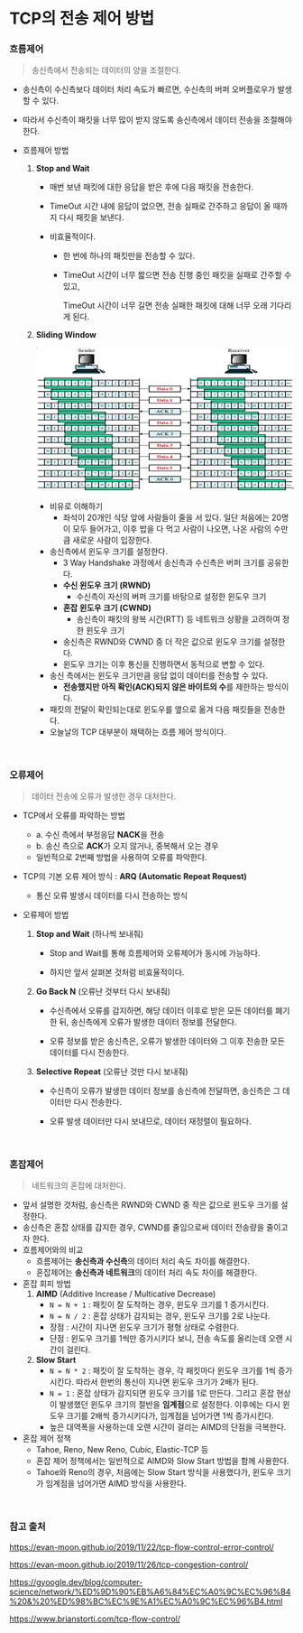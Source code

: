 # TCP의 전송 제어 방법



### 흐름제어

> 송신측에서 전송되는 데이터의 양을 조절한다.

- 송신측이 수신측보다 데이터 처리 속도가 빠르면, 수신측의 버퍼 오버플로우가 발생할 수 있다.

- 따라서 수신측이 패킷을 너무 많이 받지 않도록 송신측에서 데이터 전송을 조절해야 한다.

- 흐름제어 방법

  1. **Stop and Wait**

     - 매번 보낸 패킷에 대한 응답을 받은 후에 다음 패킷을 전송한다.

     - TimeOut 시간 내에 응답이 없으면, 전송 실패로 간주하고 응답이 올 때까지 다시 패킷을 보낸다.

     - 비효율적이다.

       - 한 번에 하나의 패킷만을 전송할 수 있다.

       - TimeOut 시간이 너무 짧으면 전송 진행 중인 패킷을 실패로 간주할 수 있고,

         TimeOut 시간이 너무 길면 전송 실패한 패킷에 대해 너무 오래 기다리게 된다.

  2. **Sliding Window**

     ![img](./cs.assets/slidingwindow.png)

     - 비유로 이해하기
       - 좌석이 20개인 식당 앞에 사람들이 줄을 서 있다. 일단 처음에는 20명이 모두 들어가고, 이후 밥을 다 먹고 사람이 나오면, 나온 사람의 수만큼 새로운 사람이 입장한다.
     - 송신측에서 윈도우 크기를 설정한다.
       - 3 Way Handshake 과정에서 송신측과 수신측은 버퍼 크기를 공유한다.
       - **수신 윈도우 크기 (RWND)**
         - 수신측이 자신의 버퍼 크기를 바탕으로 설정한 윈도우 크기
       - **혼잡 윈도우 크기 (CWND)**
         - 송신측이 패킷의 왕복 시간(RTT) 등 네트워크 상황을 고려하여 정한 윈도우 크기
       - 송신측은 RWND와 CWND 중 더 작은 값으로 윈도우 크기를 설정한다.
       - 윈도우 크기는 이후 통신을 진행하면서 동적으로 변할 수 있다.
     - 송신 측에서는 윈도우 크기만큼 응답 없이 데이터를 전송할 수 있다.
       - **전송했지만 아직 확인(ACK)되지 않은 바이트의 수**를 제한하는 방식이다.
     - 패킷의 전달이 확인되는대로 윈도우를 옆으로 옮겨 다음 패킷들을 전송한다.
     - 오늘날의 TCP 대부분이 채택하는 흐름 제어 방식이다.

<br>

### 오류제어

> 데이터 전송에 오류가 발생한 경우 대처한다.

- TCP에서 오류를 파악하는 방법
  - a. 수신 측에서 부정응답 **NACK**을 전송
  - b. 송신 측으로 **ACK**가 오지 않거나, 중복해서 오는 경우
  - 일반적으로 2번째 방법을 사용하여 오류를 파악한다.

- TCP의 기본 오류 제어 방식 : **ARQ (Automatic Repeat Request)**

  - 통신 오류 발생시 데이터를 다시 전송하는 방식

- 오류제어 방법

  1. **Stop and Wait** (하나씩 보내줘)

     - Stop and Wait를 통해 흐름제어와 오류제어가 동시에 가능하다.

     - 하지만 앞서 살펴본 것처럼 비효율적이다.

  2. **Go Back N** (오류난 것부터 다시 보내줘)

     - 수신측에서 오류를 감지하면, 해당 데이터 이후로 받은 모든 데이터를 폐기한 뒤, 송신측에게 오류가 발생한 데이터 정보를 전달한다.

     - 오류 정보를 받은 송신측은, 오류가 발생한 데이터와 그 이후 전송한 모든 데이터를 다시 전송한다.

  3. **Selective Repeat** (오류난 것만 다시 보내줘)

     - 수신측이 오류가 발생한 데이터 정보를 송신측에 전달하면, 송신측은 그 데이터만 다시 전송한다.

     - 오류 발생 데이터만 다시 보내므로, 데이터 재정렬이 필요하다.

<br>

### 혼잡제어

> 네트워크의 혼잡에 대처한다.

- 앞서 설명한 것처럼, 송신측은 RWND와 CWND 중 작은 값으로 윈도우 크기를 설정한다.
- 송신측은 혼잡 상태를 감지한 경우, CWND를 줄임으로써 데이터 전송량을 줄이고자 한다.
- 흐름제어와의 비교
  - 흐름제어는 **송신측과 수신측**의 데이터 처리 속도 차이를 해결한다.
  - 혼잡제어는 **송신측과 네트워크**의 데이터 처리 속도 차이를 해결한다.
- 혼잡 회피 방법
  1. **AIMD** (Additive Increase / Multicative Decrease)
     - `N = N + 1` : 패킷이 잘 도착하는 경우, 윈도우 크기를 1 증가시킨다.
     - `N = N / 2` : 혼잡 상태가 감지되는 경우, 윈도우 크기를 2로 나눈다.
     - 장점 : 시간이 지나면 윈도우 크기가 평형 상태로 수렴한다.
     - 단점 : 윈도우 크기를 1씩만 증가시키다 보니, 전송 속도를 올리는데 오랜 시간이 걸린다.
  2. **Slow Start**
     - `N = N * 2` : 패킷이 잘 도착하는 경우, 각 패킷마다 윈도우 크기를 1씩 증가시킨다. 따라서 한번의 통신이 지나면 윈도우 크기가 2배가 된다.
     - `N = 1` : 혼잡 상태가 감지되면 윈도우 크기를 1로 만든다. 그리고 혼잡 현상이 발생했던 윈도우 크기의 절반을 **임계점**으로 설정한다. 이후에는 다시 윈도우 크기를 2배씩 증가시키다가, 임계점을 넘어가면 1씩 증가시킨다.
     - 높은 대역폭을 사용하는데 오랜 시간이 걸리는 AIMD의 단점을 극복한다.
- 혼잡 제어 정책
  - Tahoe, Reno, New Reno, Cubic, Elastic-TCP 등
  - 혼잡 제어 정책에서는 일반적으로 AIMD와 Slow Start 방법을 함께 사용한다.
  - Tahoe와 Reno의 경우, 처음에는 Slow Start 방식을 사용했다가, 윈도우 크기가 임계점을 넘어가면 AIMD 방식을 사용한다.

<br>

### 참고 출처

https://evan-moon.github.io/2019/11/22/tcp-flow-control-error-control/

https://evan-moon.github.io/2019/11/26/tcp-congestion-control/

https://gyoogle.dev/blog/computer-science/network/%ED%9D%90%EB%A6%84%EC%A0%9C%EC%96%B4%20&%20%ED%98%BC%EC%9E%A1%EC%A0%9C%EC%96%B4.html

https://www.brianstorti.com/tcp-flow-control/
